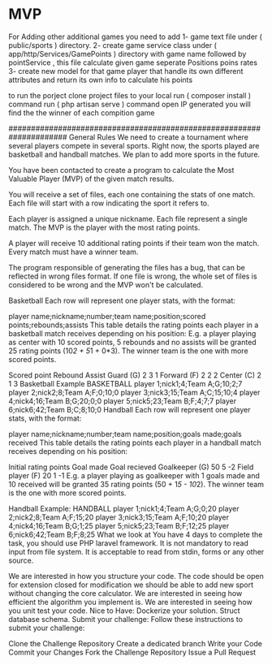 # MVP

For Adding other additional games you need to add 
1- game text file under ( public/sports ) directory.
2- create game service class under ( app/http/Services/GamePoints ) directory with game name followed by pointService , this file calculate given game seperate Positions poins rates
3- create new model for that game player that handle its own different attributes and return its own info to calculate his points

to run the porject 
clone project files to your local 
run ( composer install ) command 
run ( php artisan serve ) command 
open IP generated you will find the the winner of each compition game 



#####################################################################
General Rules
We need to create a tournament where several players compete in several sports. Right now, the sports played are basketball and handball matches. We plan to add more sports in the future.

You have been contacted to create a program to calculate the Most Valuable Player (MVP) of the given match results.

You will receive a set of files, each one containing the stats of one match. Each file will start with a row indicating the sport it refers to.

Each player is assigned a unique nickname. Each file represent a single match. The MVP is the player with the most rating points.

A player will receive 10 additional rating points if their team won the match. Every match must have a winner team.

The program responsible of generating the files has a bug, that can be reflected in wrong files format. If one file is wrong, the whole set of files is considered to be wrong and the MVP won't be calculated.

Basketball
Each row will represent one player stats, with the format:

player name;nickname;number;team name;position;scored points;rebounds;assists
This table details the rating points each player in a basketball match receives depending on his position: E.g. a player playing as center with 10 scored points, 5 rebounds and no assists will be granted 25 rating points (10*2 + 5*1 + 0*3). The winner team is the one with more scored points.

Scored point	Rebound	Assist
Guard (G)	2	3	1
Forward (F)	2	2	2
Center (C)	2	1	3
Basketball Example
  BASKETBALL
  player 1;nick1;4;Team A;G;10;2;7
  player 2;nick2;8;Team A;F;0;10;0
  player 3;nick3;15;Team A;C;15;10;4
  player 4;nick4;16;Team B;G;20;0;0
  player 5;nick5;23;Team B;F;4;7;7
  player 6;nick6;42;Team B;C;8;10;0
Handball
Each row will represent one player stats, with the format:

player name;nickname;number;team name;position;goals made;goals received
This table details the rating points each player in a handball match receives depending on his position:

Initial rating points	Goal made	Goal recieved
Goalkeeper (G)	50	5	-2
Field player (F)	20	1	-1
E.g. a player playing as goalkeeper with 1 goals made and 10 received will be granted 35 rating points (50 + 1*5 - 10*2). The winner team is the one with more scored points.

Handball Example:
  HANDBALL
  player 1;nick1;4;Team A;G;0;20
  player 2;nick2;8;Team A;F;15;20
  player 3;nick3;15;Team A;F;10;20
  player 4;nick4;16;Team B;G;1;25
  player 5;nick5;23;Team B;F;12;25
  player 6;nick6;42;Team B;F;8;25
What we look at
You have 4 days to complete the task, you should use PHP laravel framework. It is not mandatory to read input from file system. It is acceptable to read from stdin, forms or any other source.

We are interested in how you structure your code.
The code should be open for extension closed for modification we should be able to add new sport without changing the core calculator.
We are interested in seeing how efficient the algorithm you implement is.
We are interested in seeing how you unit test your code.
Nice to Have:
Dockerize your solution.
Struct database schema.
Submit your challenge:
Follow these instructions to submit your challenge:

Clone the Challenge Repository
Create a dedicated branch
Write your Code
Commit your Changes
Fork the Challenge Repository
Issue a Pull Request
